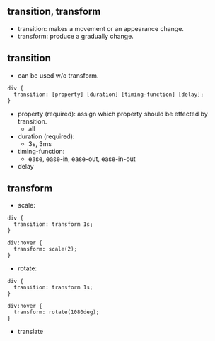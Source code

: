 ## transition, transform
- transition: makes a movement or an appearance change.
- transform: produce a gradually change.

## transition
- can be used w/o transform.
```
div {
  transition: [property] [duration] [timing-function] [delay];
}
```
- property (required): assign which property should be effected by transition. 
  - all
- duration (required): 
  - 3s, 3ms
- timing-function:
  - ease, ease-in, ease-out, ease-in-out
- delay

## transform
- scale:
```
div {
  transition: transform 1s;
}

div:hover {
  transform: scale(2);
}
```
- rotate:
```
div {
  transition: transform 1s;
}

div:hover {
  transform: rotate(1080deg);
}
```
- translate










